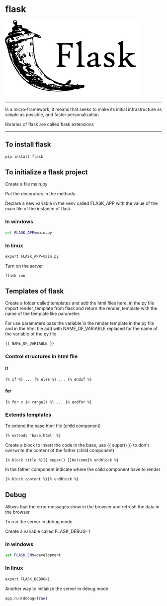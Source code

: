 # flask

![flask](./img/flask.png)

---

Is a micro-framework, it means that seeks to make its initial infrastructure as simple as possible, and faster personalization

libraries of flask are called flask extensions

---

## To install flask

```cmd
pip install flask
```

## To initialize a flask project

Create a file main.py

Put the decorators in the methods

Declare a new variable in the venv called FLASK_APP with the value of the main file of the instance of flask

### In windows

```cmd
set FLASK_APP=main.py
```

### In linux

```cmd
export FLASK_APP=main.py
```

Turn on the server

```cmd
flask run
```

## Templates of flask

Create a folder called templates and add the html files here, in the py file import render_template from flask and return the render_template with the name of the template like parameter.

For use parameters pass the variable in the render template in the py file and in the html file add with NAME_OF_VARIABLE replaced for the name of the variable of the py file

```html
{{ NAME_OF_VARIABLE }}
```

### Control structures in html file

#### If

```html
{% if %} ... {% else %} ... {% endif %}
```

#### for

```html
{% for x in range() %} ... {% endfor %}
```

### Extends templates

To extend the base html file (child component)

```html
{% extends 'base.html' %}
```

Create a block to insert the code in the base, use {{ super() }} to don't overwrite the content of the father (child component)

```html
{% block title %}{{ super() }}Welcome{% endblock %}
```

In the father component indicate where the child component have to render

```html
{% block content %}{% endblock %}
```

## Debug

Allows that the error messages show in the browser and refresh the data in the browser

To run the server in debug mode

Create a variable called FLASK_DEBUG=1

### In windows

```cmd
set FLASK_ENV=development
```

### In linux

```cmd
export FLASK_DEBUG=1
```

Another way to initialize the server in debug mode

```python
app.run(debug=True)
```
